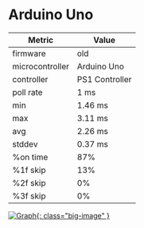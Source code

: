 # Arduino Uno

| Metric          | Value          |
| --------------- | -------------- |
| firmware        | old            |
| microcontroller | Arduino Uno    |
| controller      | PS1 Controller |
| poll rate       | 1 ms           |
| min             | 1.46 ms        |
| max             | 3.11 ms        |
| avg             | 2.26 ms        |
| stddev          | 0.37 ms        |
| %on time        | 87%            |
| %1f skip        | 13%            |
| %2f skip        | 0%             |
| %3f skip        | 0%             |

[![Graph](../../assets/images/results/ardwiino_ps1_uno.png){: class="big-image" }](../../assets/images/results/ardwiino_ps1_uno.png)
